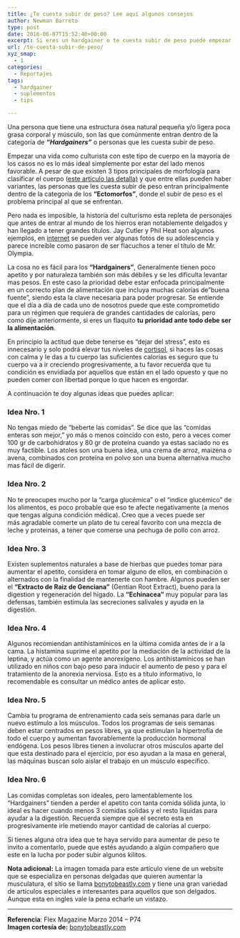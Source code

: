 ```yaml
---
title: ¿Te cuesta subir de peso? Lee aquí algunos consejos
author: Newman Barreto
type: post
date: 2016-06-07T15:52:40+00:00
excerpt: Si eres un hardgainer o te cuesta subir de peso puede empezar por aplicar algunos de estos sencillos consejos a ver si te suman unos kilitos de más...
url: /te-cuesta-subir-de-peso/
xyz_smap:
  - 1
categories:
  - Reportajes
tags:
  - hardgainer
  - suplementos
  - tips

---
```

<span class="main-paragraph">Una persona que tiene una estructura ósea natural pequeña y/o ligera poca grasa corporal y músculo, son las que comúnmente entran dentro de la categoría de <em><strong>&#8220;Hardgainers&#8221;</strong></em> o personas que les cuesta subir de peso.</span>

Empezar una vida como culturista con este tipo de cuerpo en la mayoría de los casos no es lo más ideal simplemente por estar del lado menos favorable. A pesar de que existen 3 tipos principales de morfología para clasificar el cuerpo ([este artículo las detalla)][1] y que entre ellas pueden haber variantes, las personas que les cuesta subir de peso entran principalmente dentro de la categoría de los **&#8220;Ectomorfos&#8221;**, donde el subir de peso es el problema principal al que se enfrentan.

Pero nada es imposible, la historia del culturismo esta repleta de personajes que antes de entrar al mundo de los hierros eran notablemente delgados y han llegado a tener grandes títulos. Jay Cutler y Phil Heat son algunos ejemplos, en [internet][2] se pueden ver algunas fotos de su adolescencia y parece increíble como pasaron de ser flacuchos a tener el título de Mr. Olympia.

La cosa no es fácil para los **&#8220;Hardgainers&#8221;**, Generalmente tienen poco apetito y por naturaleza también son más débiles y se les dificulta levantar mas pesos. En este caso la prioridad debe estar enfocada principalmente en un correcto plan de alimentación que incluya muchas calorías de&#8221;buena fuente&#8221;, siendo esta la clave necesaria para poder progresar. Se entiende que el día a día de cada uno de nosotros puede que este comprometido para un régimen que requiera de grandes cantidades de calorías, pero como dije anteriormente, si eres un flaquito **tu prioridad ante todo debe ser la alimentación**.

En principio la actitud que debe tenerse es &#8220;dejar del stress&#8221;, esto es innecesario y solo podrá elevar tus niveles de [cortisol][3], si haces las cosas con calma y le das a tu cuerpo las suficientes calorías es seguro que tu cuerpo va a ir creciendo progresivamente, a tu favor recuerda que tu condición es envidiada por aquellos que están en el lado opuesto y que no pueden comer con libertad porque lo que hacen es engordar.

A continuación te doy algunas ideas que puedes aplicar:

### Idea Nro. 1

No tengas miedo de &#8220;beberte las comidas&#8221;. Se dice que las &#8220;comidas enteras son mejor,&#8221; yo más o menos coincido con esto, pero a veces comer 100 gr de carbohidratos y 80 gr de proteína cuando ya estas saciado no es muy factible. Los atoles son una buena idea, una crema de arroz, maizena o avena, combinados con proteína en polvo son una buena alternativa mucho mas fácil de digerir.

### Idea Nro. 2

No te preocupes mucho por la &#8220;carga glucémica&#8221; o el &#8220;indice glucémico&#8221; de los alimentos, es poco probable que eso te afecte negativamente (a menos que tengas alguna condición médica). Creo que a veces puede ser más agradable comerte un plato de tu cereal favorito con una mezcla de leche y proteinas, a tener que comerse una pechuga de pollo con arroz.

### Idea Nro. 3

Existen suplementos naturales a base de hierbas que puedes tomar para aumentar el apetito, considera en tomar alguno de ellos, en combinación o alternados con la finalidad de mantenerte con hambre. Algunos pueden ser el **&#8220;Extracto de Raiz de Genciana&#8221;** (<span class="s1">Gentian Root Extract), bueno para la digestion y regeneración del hígado. La <strong>&#8220;Echinacea&#8221;</strong> muy popular para las defensas, también estimula las secreciones salivales y ayuda en la digestión.</span>

### Idea Nro. 4

Algunos recomiendan antihistamínicos en la última comida antes de ir a la cama. La histamina suprime el apetito por la mediación de la actividad de la leptina, y actúa como un agente anorexígeno. Los antihistamínicos se han utilizado en niños con bajo peso para inducir el aumento de peso y para el tratamiento de la anorexia nerviosa. Esto es a título informativo, lo recomendable es consultar un médico antes de aplicar esto.

### Idea Nro. 5

Cambia tu programa de entrenamiento cada seis semanas para darle un nuevo estímulo a los músculos. Todos los programas de seis semanas deben estar centrados en pesos libres, ya que estimulan la hipertrofía de todo el cuerpo y aumentan favorablemente la producción hormonal endógena. Los pesos libres tienen a involucrar otros músculos aparte del que esta destinado para el ejercicio, por eso ayudan a la masa en general, las máquinas buscan solo aislar el trabajo en un músculo específico.

### Idea Nro. 6

Las comidas completas son ideales, pero lamentablemente los &#8220;Hardgainers&#8221; tienden a perder el apetito con tanta comida sólida junta, lo ideal es hacer cuando menos 3 comidas solidas y el resto líquidas para ayudar a la digestión. Recuerda siempre que el secreto esta en progresivamente irle metiendo mayor cantidad de calorías al cuerpo.

Si tienes alguna otra idea que te haya servido para aumentar de peso te invito a comentarlo, puede que estés ayudando a algún compañero que este en la lucha por poder subir algunos kilitos.

**Nota adicional:** La imagen tomada para este artículo viene de un website que se especializa en personas delgadas que quieren aumentar la musculatura, el sitio se llama <a href="http://bonytobeastly.com" target="_blank">bonytobeastly.com</a> y tiene una gran variedad de artículos especiales e interesantes para aquellos que son delgados. Aunque esta en ingles vale la pena echarle un vistazo.

* * *

**Referencia**: <span class="s1">Flex Magazine Marzo 2014 &#8211; P74<br /> <strong>Imagen cortesía de:</strong> <a href="http://bonytobeastly.com" target="_blank">bonytobeastly.com</a><br /> </span>

 [1]: http://fisicones.com/las-10-variables-geneticas-principales-para-el-desarrollo-muscular/
 [2]: http://muscleandbrawn.com/19-amazing-before-after-bodybuilding-transformations/
 [3]: http://fisicones.com/nuestro-enemigo-el-cortisol/